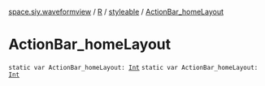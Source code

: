 [space.siy.waveformview](../../index.md) / [R](../index.md) / [styleable](index.md) / [ActionBar_homeLayout](./-action-bar_home-layout.md)

# ActionBar_homeLayout

`static var ActionBar_homeLayout: `[`Int`](https://kotlinlang.org/api/latest/jvm/stdlib/kotlin/-int/index.html)
`static var ActionBar_homeLayout: `[`Int`](https://kotlinlang.org/api/latest/jvm/stdlib/kotlin/-int/index.html)